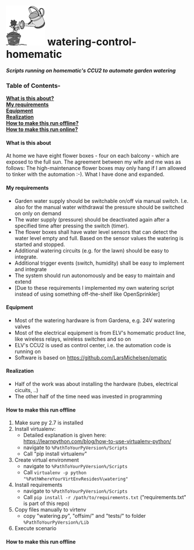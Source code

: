 # ![Watering can](watering-can.png) watering-control-homematic
**_Scripts running on homematic's CCU2 to automate garden watering_**

### Table of Contents- 
**[What is this about?](#What-is-this-about)**<br>
**[My requirements](#my-requirements)**<br>
**[Equipment](#Equipment)**<br>
**[Realization](#realization)**<br>
**[How to make this run offline?](#how-to-make-this-run-offline)**<br>
**[How to make this run online?](#how-to-make-this-run-online)**<br>

#### What is this about
At home we have eight flower boxes - four on each balcony - which are exposed to the full sun. The agreement between my wife and me was as follows: The high-maintenance flower boxes may only hang if I am allowed to tinker with the automation :-). What I have done and expanded.

#### My requirements
* Garden water supply should be switchable on/off via manual switch. I.e. also for the manual water withdrawal the pressure should be switched on only on demand
* The water supply (pressure) should be deactivated again after a specified time after pressing the switch (timer).
* The flower boxes shall have water level sensors that can detect the water level empty and full.  Based on the sensor values the watering is started and stopped.
* Additional watering circuits (e.g. for the lawn) should be easy to integrate.
* Additional trigger events (switch, humidity) shall be easy to implement and integrate 
* The system should run autonomously and be easy to maintain and extend
* \[Due to these requirements I implemented my own watering script instead of using something off-the-shelf like OpenSprinkler\]


#### Equipment
* Most of the watering hardware is from Gardena, e.g. 24V watering valves
* Most of the electrical equipment is from ELV's homematic product line, like wireless relays, wireless switches and so on
* ELV's CCU2 is used as control center, i.e. the automation code is running on
* Software is based on https://github.com/LarsMichelsen/pmatic

#### Realization 
* Half of the work was about installing the hardware (tubes, electrical cicuits, ..)
* The other half of the time need was invested in programming

#### How to make this run offline
1. Make sure py 2.7 is installed
2. Install virtualenv:
    * Detailed explanation is given here: https://learnpython.com/blog/how-to-use-virtualenv-python/
    * navigate to ```%PathToYourPyVersion%/Scripts```
    * Call "pip install virtualenv"
3. Create virtual environment
    * navigate to ```%PathToYourPyVersion%/Scripts```
    * Call ```virtualenv -p python "%PathWhereYourVirtEnvResides%\watering"```
4. Install requirements
    * navigate to ```%PathToYourPyVersion%/Scripts```
    * Call ```pip install -r /path/to/requirements.txt``` ("requirements.txt" is part of this repo)
5. Copy files manually to virtenv
    * copy "watering.py", "offsim/" and "tests/" to folder  ```%PathToYourPyVersion%/Lib``` 
6. Execute scenario


#### How to make this run offline
